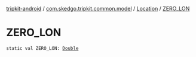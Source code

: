[tripkit-android](../../index.md) / [com.skedgo.tripkit.common.model](../index.md) / [Location](index.md) / [ZERO_LON](./-z-e-r-o_-l-o-n.md)

# ZERO_LON

`static val ZERO_LON: `[`Double`](https://kotlinlang.org/api/latest/jvm/stdlib/kotlin/-double/index.html)